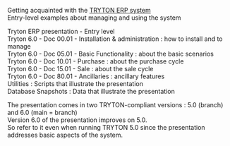 Getting acquainted with the [TRYTON ERP system](http://www.tryton.org)  
Entry-level examples about managing and using the system 

Tryton ERP presentation - Entry level  
Tryton 6.0 - Doc 00.01 - Installation & administration : how to install and to manage  
Tryton 6.0 - Doc 05.01 - Basic Functionality : about the basic scenarios  
Tryton 6.0 - Doc 10.01 - Purchase : about the purchase cycle  
Tryton 6.0 - Doc 15.01 - Sale : about the sale cycle  
Tryton 6.0 - Doc 80.01 - Ancillaries : ancillary features  
Utilities : Scripts that illustrate the presentation  
Database Snapshots : Data that illustrate the presentation 

The presentation comes in two TRYTON-compliant versions : 5.0 (branch) and 6.0 (main = branch)  
Version 6.0 of the presentation improves on 5.0.  
So refer to it even when running TRYTON 5.0 since the presentation addresses basic aspects of the system.   
